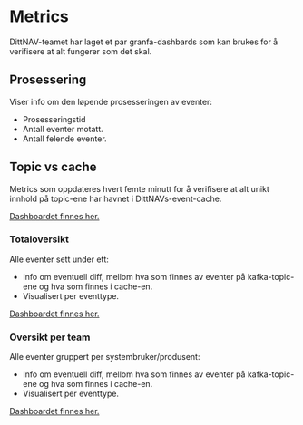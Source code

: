 # Metrics
DittNAV-teamet har laget et par granfa-dashbards som kan brukes for å verifisere at alt fungerer som det skal.

## Prosessering
Viser info om den løpende prosesseringen av eventer:

* Prosesseringstid
* Antall eventer motatt.
* Antall felende eventer.

## Topic vs cache
Metrics som oppdateres hvert femte minutt for å verifisere at alt unikt innhold på topic-ene har havnet i DittNAVs-event-cache.

[Dashboardet finnes her.](https://grafana.adeo.no/d/6ore-PuZz/dittnav-kafka?orgId=1&refresh=1m&var-cluster=prod-sbs&var-namespace=All&var-event_type=All&var-producer=All)

### Totaloversikt
Alle eventer sett under ett:

* Info om eventuell diff, mellom hva som finnes av eventer på kafka-topic-ene og hva som finnes i cache-en. 
* Visualisert per eventtype.

[Dashboardet finnes her.](https://grafana.adeo.no/d/ZpeXY3mGz/dittnav-brukernotifikasjoner?orgId=1&refresh=5m)

### Oversikt per team
Alle eventer gruppert per systembruker/produsent:

* Info om eventuell diff, mellom hva som finnes av eventer på kafka-topic-ene og hva som finnes i cache-en. 
* Visualisert per eventtype.

[Dashboardet finnes her.](https://grafana.adeo.no/d/jXntDVWGk/brukernotifikasjoner-per-produsent?orgId=1&refresh=5m&var-env=prod&var-cluster=prod-sbs&var-cluster_fss=prod-fss&var-namespace=default&var-producer=syfo-sykmeldingsvarsel)
